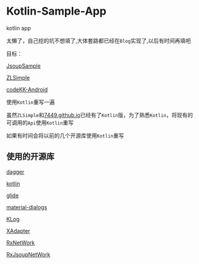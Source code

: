 # Kotlin-Sample-App
kotlin app


太懒了，自己挖的坑不想填了,大体套路都已经在`Blog`实现了,以后有时间再填吧


目标：

[JsoupSample](https://github.com/7449/JsoupSample)

[ZLSimple](https://github.com/7449/ZLSimple)

[codeKK-Android](https://github.com/7449/codeKK-Android)


使用`Kotlin`重写一遍

虽然`ZLSimple`和[7449.github.io](https://github.com/7449/7449.github.io)已经有了`Kotlin`版，为了熟悉`Kotlin`，将现有的可调用的`Api`使用`Kotlin`重写

如果有时间会将以前的几个开源库使用`Kotlin`重写



## 使用的开源库

[dagger](https://github.com/google/dagger)

[kotlin](https://github.com/JetBrains/kotlin)

[glide](https://github.com/bumptech/glide)

[material-dialogs](https://github.com/afollestad/material-dialogs)

[KLog](https://github.com/ZhaoKaiQiang/KLog)

[XAdapter](https://github.com/7449/XAdapter)

[RxNetWork](https://github.com/7449/RxNetWork)

[RxJsoupNetWork](https://github.com/7449/RxNetWork/tree/RxJsoupNetWork)

